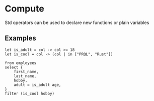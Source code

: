 # Compute

Std operators can be used to declare new functions or plain variables

## Examples

```prql
let is_adult = col -> col >= 18
let is_cool = col -> (col | in ["PRQL", "Rust"])

from employees
select {
    first_name,
    last_name,
    hobby,
    adult = is_adult age,
}
filter (is_cool hobby)
```
